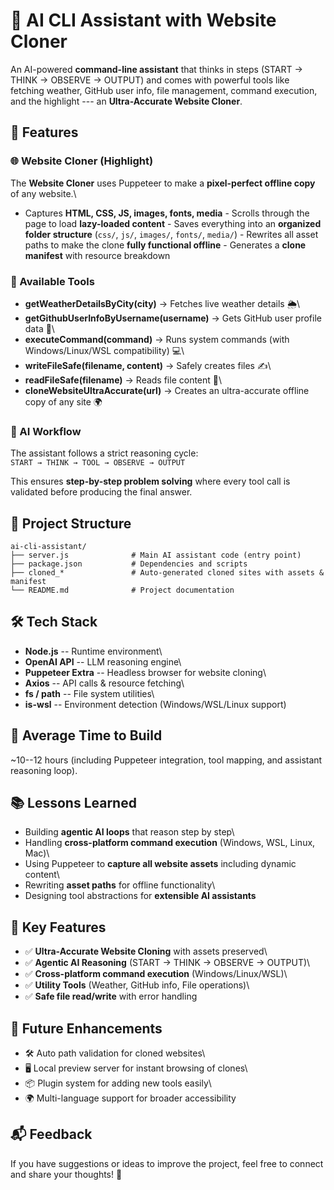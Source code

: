 # 🤖 AI CLI Assistant with Website Cloner

An AI-powered **command-line assistant** that thinks in steps (START →
THINK → OBSERVE → OUTPUT) and comes with powerful tools like fetching
weather, GitHub user info, file management, command execution, and the
highlight --- an **Ultra-Accurate Website Cloner**.

## 🚀 Features

### 🌐 Website Cloner (Highlight)

The **Website Cloner** uses Puppeteer to make a **pixel-perfect offline
copy** of any website.\
- Captures **HTML, CSS, JS, images, fonts, media** - Scrolls through the
page to load **lazy-loaded content** - Saves everything into an
**organized folder structure** (`css/`, `js/`, `images/`, `fonts/`,
`media/`) - Rewrites all asset paths to make the clone **fully
functional offline** - Generates a **clone manifest** with resource
breakdown

### 🔧 Available Tools

-   **getWeatherDetailsByCity(city)** → Fetches live weather details 🌦️\
-   **getGithubUserInfoByUsername(username)** → Gets GitHub user profile
    data 🐙\
-   **executeCommand(command)** → Runs system commands (with
    Windows/Linux/WSL compatibility) 💻\
-   **writeFileSafe(filename, content)** → Safely creates files ✍️\
-   **readFileSafe(filename)** → Reads file content 📖\
-   **cloneWebsiteUltraAccurate(url)** → Creates an ultra-accurate
    offline copy of any site 🌍

### 🧠 AI Workflow

The assistant follows a strict reasoning cycle:\
`START → THINK → TOOL → OBSERVE → OUTPUT`

This ensures **step-by-step problem solving** where every tool call is
validated before producing the final answer.

## 📂 Project Structure

    ai-cli-assistant/
    ├── server.js              # Main AI assistant code (entry point)
    ├── package.json           # Dependencies and scripts
    ├── cloned_*               # Auto-generated cloned sites with assets & manifest
    └── README.md              # Project documentation

## 🛠️ Tech Stack

-   **Node.js** -- Runtime environment\
-   **OpenAI API** -- LLM reasoning engine\
-   **Puppeteer Extra** -- Headless browser for website cloning\
-   **Axios** -- API calls & resource fetching\
-   **fs / path** -- File system utilities\
-   **is-wsl** -- Environment detection (Windows/WSL/Linux support)

## 📅 Average Time to Build

\~10--12 hours (including Puppeteer integration, tool mapping, and
assistant reasoning loop).

## 📚 Lessons Learned

-   Building **agentic AI loops** that reason step by step\
-   Handling **cross-platform command execution** (Windows, WSL, Linux,
    Mac)\
-   Using Puppeteer to **capture all website assets** including dynamic
    content\
-   Rewriting **asset paths** for offline functionality\
-   Designing tool abstractions for **extensible AI assistants**

## 🎯 Key Features

-   ✅ **Ultra-Accurate Website Cloning** with assets preserved\
-   ✅ **Agentic AI Reasoning** (START → THINK → OBSERVE → OUTPUT)\
-   ✅ **Cross-platform command execution** (Windows/Linux/WSL)\
-   ✅ **Utility Tools** (Weather, GitHub info, File operations)\
-   ✅ **Safe file read/write** with error handling

## 🔮 Future Enhancements

-   🛠️ Auto path validation for cloned websites\
-   🖥️ Local preview server for instant browsing of clones\
-   📦 Plugin system for adding new tools easily\
-   🌍 Multi-language support for broader accessibility

## 📬 Feedback

If you have suggestions or ideas to improve the project, feel free to
connect and share your thoughts! 🚀
